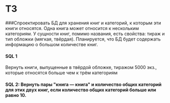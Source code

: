 # ТЗ
###Спроектировать БД для хранения книг и категорий, к которым эти книги относятся. Одна книга может относится к нескольким категориям. У сущности книг, помимо названия, есть свойства: тираж и тип обложки (мягкая, твёрдая). Планируется, что БД
будет содержать информацию о большом количестве книг.

#### SQL 1
 Вернуть книги, выпущенные в твёрдой обложке, тиражом 5000 экз., которые относятся больше чем к трём категориям

#### SQL 2: Вернуть пары "книга — книга" и количество общих категорий для этих двух книг, если количество общих категорий больше или равно 10.